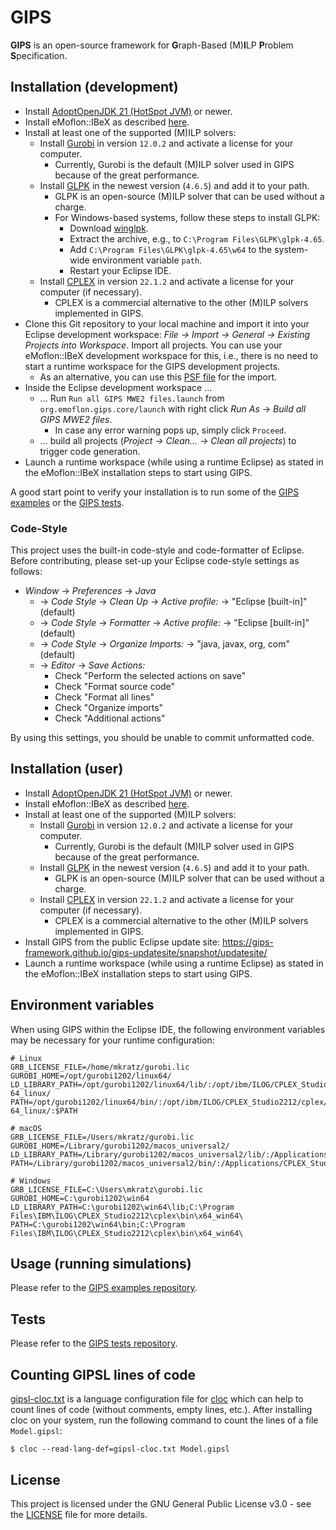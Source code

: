 # GIPS

**GIPS** is an open-source framework for **G**raph-Based (M)**I**LP **P**roblem **S**pecification.


## Installation (development)

* Install [AdoptOpenJDK 21 (HotSpot JVM)](https://adoptopenjdk.net/releases.html?variant=openjdk21&jvmVariant=hotspot) or newer.
* Install eMoflon::IBeX as described [here](https://github.com/eMoflon/emoflon-ibex#how-to-develop).
* Install at least one of the supported (M)ILP solvers:
    * Install [Gurobi](https://www.gurobi.com/) in version `12.0.2` and activate a license for your computer.
        * Currently, Gurobi is the default (M)ILP solver used in GIPS because of the great performance.
    * Install [GLPK](https://www.gnu.org/software/glpk/) in the newest version (`4.6.5`) and add it to your path.
        * GLPK is an open-source (M)ILP solver that can be used without a charge.
        * For Windows-based systems, follow these steps to install GLPK:
            * Download [winglpk](https://sourceforge.net/projects/winglpk/files/winglpk/GLPK-4.65/).
            * Extract the archive, e.g., to `C:\Program Files\GLPK\glpk-4.65`.
            * Add `C:\Program Files\GLPK\glpk-4.65\w64` to the system-wide environment variable `path`.
            * Restart your Eclipse IDE.
    * Install [CPLEX](https://www.ibm.com/analytics/cplex-optimizer) in version `22.1.2` and activate a license for your computer (if necessary).
        * CPLEX is a commercial alternative to the other (M)ILP solvers implemented in GIPS.
* Clone this Git repository to your local machine and import it into your Eclipse development workspace: *File -> Import -> General -> Existing Projects into Workspace*. Import all projects. You can use your eMoflon::IBeX development workspace for this, i.e., there is no need to start a runtime workspace for the GIPS development projects.
    * As an alternative, you can use this [PSF file](https://raw.githubusercontent.com/gips-framework/gips/refs/heads/master/devProjectSet.psf) for the import.
* Inside the Eclipse development workspace ...
    * ... Run `Run all GIPS MWE2 files.launch` from `org.emoflon.gips.core/launch` with right click _Run As_ -> _Build all GIPS MWE2 files_.
        * In case any error warning pops up, simply click `Proceed`.
    * ... build all projects (*Project -> Clean... -> Clean all projects*) to trigger code generation.
* Launch a runtime workspace (while using a runtime Eclipse) as stated in the eMoflon::IBeX installation steps to start using GIPS.

A good start point to verify your installation is to run some of the [GIPS examples](https://github.com/gips-framework/gips-examples) or the [GIPS tests](https://github.com/gips-framework/gips-tests).

### Code-Style

This project uses the built-in code-style and code-formatter of Eclipse.
Before contributing, please set-up your Eclipse code-style settings as follows:

* _Window_ -> _Preferences_ -> _Java_
    * -> _Code Style_ -> _Clean Up_ -> _Active profile:_ -> "Eclipse [built-in]" (default)
    * -> _Code Style_ -> _Formatter_ -> _Active profile:_ -> "Eclipse [built-in]" (default)
    * -> _Code Style_ -> _Organize Imports:_ -> "java, javax, org, com" (default)
    * -> _Editor_ -> _Save Actions:_
        * Check "Perform the selected actions on save"
        * Check "Format source code"
        * Check "Format all lines"
        * Check "Organize imports"
        * Check "Additional actions"

By using this settings, you should be unable to commit unformatted code.


## Installation (user)

* Install [AdoptOpenJDK 21 (HotSpot JVM)](https://adoptopenjdk.net/releases.html?variant=openjdk21&jvmVariant=hotspot) or newer.
* Install eMoflon::IBeX as described [here](https://github.com/eMoflon/emoflon-ibex#how-to-develop).
* Install at least one of the supported (M)ILP solvers:
    * Install [Gurobi](https://www.gurobi.com/) in version `12.0.2` and activate a license for your computer.
        * Currently, Gurobi is the default (M)ILP solver used in GIPS because of the great performance.
    * Install [GLPK](https://www.gnu.org/software/glpk/) in the newest version (`4.6.5`) and add it to your path.
        * GLPK is an open-source (M)ILP solver that can be used without a charge.
    * Install [CPLEX](https://www.ibm.com/analytics/cplex-optimizer) in version `22.1.2` and activate a license for your computer (if necessary).
        * CPLEX is a commercial alternative to the other (M)ILP solvers implemented in GIPS.
* Install GIPS from the public Eclipse update site: https://gips-framework.github.io/gips-updatesite/snapshot/updatesite/
* Launch a runtime workspace (while using a runtime Eclipse) as stated in the eMoflon::IBeX installation steps to start using GIPS.


## Environment variables

When using GIPS within the Eclipse IDE, the following environment variables may be necessary for your runtime configuration:
```
# Linux
GRB_LICENSE_FILE=/home/mkratz/gurobi.lic
GUROBI_HOME=/opt/gurobi1202/linux64/
LD_LIBRARY_PATH=/opt/gurobi1202/linux64/lib/:/opt/ibm/ILOG/CPLEX_Studio2212/cplex/bin/x86-64_linux/
PATH=/opt/gurobi1202/linux64/bin/:/opt/ibm/ILOG/CPLEX_Studio2212/cplex/bin/x86-64_linux/:$PATH

# macOS
GRB_LICENSE_FILE=/Users/mkratz/gurobi.lic
GUROBI_HOME=/Library/gurobi1202/macos_universal2/
LD_LIBRARY_PATH=/Library/gurobi1202/macos_universal2/lib/:/Applications/CPLEX_Studio2212/cplex/bin/arm64_osx/
PATH=/Library/gurobi1202/macos_universal2/bin/:/Applications/CPLEX_Studio2212/cplex/bin/arm64_osx/:$PATH

# Windows
GRB_LICENSE_FILE=C:\Users\mkratz\gurobi.lic
GUROBI_HOME=C:\gurobi1202\win64
LD_LIBRARY_PATH=C:\gurobi1202\win64\lib;C:\Program Files\IBM\ILOG\CPLEX_Studio2212\cplex\bin\x64_win64\
PATH=C:\gurobi1202\win64\bin;C:\Program Files\IBM\ILOG\CPLEX_Studio2212\cplex\bin\x64_win64\
```


## Usage (running simulations)

Please refer to the [GIPS examples repository](https://github.com/gips-framework/gips-examples).


## Tests

Please refer to the [GIPS tests repository](https://github.com/gips-framework/gips-tests).


## Counting GIPSL lines of code

[gipsl-cloc.txt](./gipsl-cloc.txt) is a language configuration file for [cloc](https://github.com/AlDanial/cloc) which can help to count lines of code (without comments, empty lines, etc.).
After installing cloc on your system, run the following command to count the lines of a file `Model.gipsl`:

```
$ cloc --read-lang-def=gipsl-cloc.txt Model.gipsl
```


## License

This project is licensed under the GNU General Public License v3.0 - see the [LICENSE](LICENSE) file for more details.
